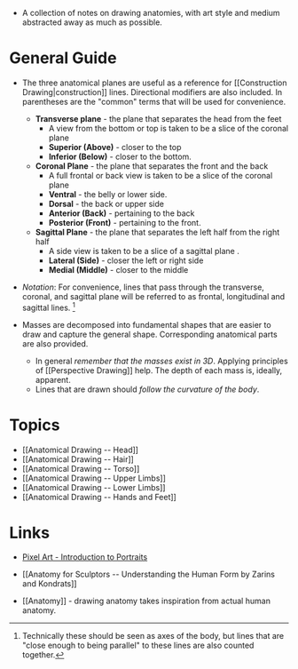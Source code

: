 * A collection of notes on drawing anatomies, with art style and medium abstracted away as much as possible. 
# General Guide
* The three anatomical planes are useful as a reference for [[Construction Drawing|construction]] lines. Directional modifiers are also included. In parentheses are the "common" terms that will be used for convenience. 
	* **Transverse plane**  - the plane that separates the head from the feet 
		* A view from the bottom or top is taken to be a slice of the coronal plane 
		* **Superior (Above)** - closer to the top 
		* **Inferior (Below)** - closer to the bottom. 
	* **Coronal Plane** - the plane that separates the front and the back 
		* A full frontal or back view is taken to be a slice of the coronal plane 
		* **Ventral** - the belly or lower side.
		* **Dorsal** - the back or upper side
		* **Anterior (Back)** - pertaining to the back 
		* **Posterior (Front)** - pertaining to the front. 
	* **Sagittal Plane** - the plane that separates the left half from the right half 
		* A side view is taken to be a slice of a sagittal plane . 
		* **Lateral (Side)** - closer the left or right side 
		* **Medial (Middle)** - closer to the middle 

* *Notation*: For convenience, lines that pass through the transverse, coronal, and sagittal plane will be referred to as frontal, longitudinal and sagittal lines.  [^1]

* Masses are decomposed into fundamental shapes that are easier to draw and capture the general shape. Corresponding anatomical parts are also provided. 
	* In general *remember that the masses exist in 3D*. Applying principles of [[Perspective Drawing]] help. The depth of each mass is, ideally, apparent. 
	* Lines that are drawn should *follow the curvature of the body*.

[^1]: Technically these should be seen as axes of the body, but lines that are "close enough to being parallel" to these lines are also counted together. 
# Topics 
* [[Anatomical Drawing -- Head]]
* [[Anatomical Drawing -- Hair]]
* [[Anatomical Drawing -- Torso]]
* [[Anatomical Drawing -- Upper Limbs]]
* [[Anatomical Drawing -- Lower Limbs]]
* [[Anatomical Drawing -- Hands and Feet]]
# Links 
* [Pixel Art - Introduction to Portraits](https://www.youtube.com/watch?v=3PQdx3o7gJA)
* [[Anatomy for Sculptors -- Understanding the Human Form by Zarins and Kondrats]]

* [[Anatomy]] - drawing anatomy takes inspiration from actual human anatomy. 